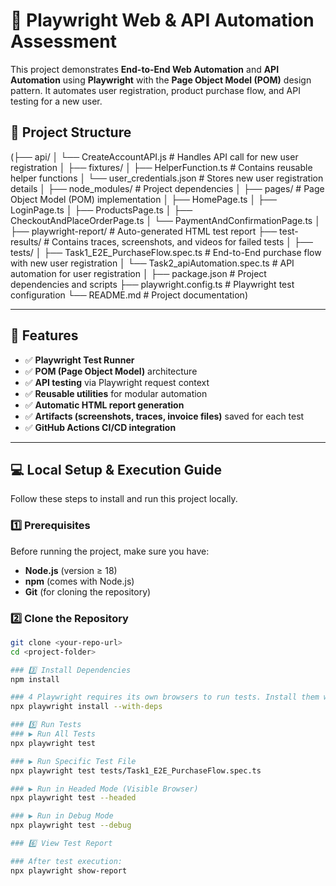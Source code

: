 # 🧩 Playwright Web & API Automation Assessment

This project demonstrates **End-to-End Web Automation** and **API Automation** using **Playwright** with the **Page Object Model (POM)** design pattern. It automates user registration, product purchase flow, and API testing for a new user.

## 📁 Project Structure

(├── api/
│ └── CreateAccountAPI.js # Handles API call for new user registration
│
├── fixtures/
│ ├── HelperFunction.ts # Contains reusable helper functions
│ └── user_credentials.json # Stores new user registration details
│
├── node_modules/ # Project dependencies
│
├── pages/ # Page Object Model (POM) implementation
│ ├── HomePage.ts
│ ├── LoginPage.ts
│ ├── ProductsPage.ts
│ ├── CheckoutAndPlaceOrderPage.ts
│ └── PaymentAndConfirmationPage.ts
│
├── playwright-report/ # Auto-generated HTML test report
├── test-results/ # Contains traces, screenshots, and videos for failed tests
│
├── tests/
│ ├── Task1_E2E_PurchaseFlow.spec.ts # End-to-End purchase flow with new user registration
│ └── Task2_apiAutomation.spec.ts # API automation for user registration
│
├── package.json # Project dependencies and scripts
├── playwright.config.ts # Playwright test configuration
└── README.md # Project documentation)


---

## 🚀 Features

- ✅ **Playwright Test Runner**
- ✅ **POM (Page Object Model)** architecture
- ✅ **API testing** via Playwright request context
- ✅ **Reusable utilities** for modular automation
- ✅ **Automatic HTML report generation**
- ✅ **Artifacts (screenshots, traces, invoice files)** saved for each test
- ✅ **GitHub Actions CI/CD integration**

---

## 💻 Local Setup & Execution Guide

Follow these steps to install and run this project locally.

### 1️⃣ Prerequisites
Before running the project, make sure you have:
- **Node.js** (version ≥ 18)
- **npm** (comes with Node.js)
- **Git** (for cloning the repository)

### 2️⃣ Clone the Repository
```bash
git clone <your-repo-url>
cd <project-folder>

### 3️⃣ Install Dependencies
npm install

### 4 Playwright requires its own browsers to run tests. Install them with:
npx playwright install --with-deps

### 5️⃣ Run Tests
### ▶ Run All Tests
npx playwright test

### ▶ Run Specific Test File
npx playwright test tests/Task1_E2E_PurchaseFlow.spec.ts

### ▶ Run in Headed Mode (Visible Browser)
npx playwright test --headed

### ▶ Run in Debug Mode
npx playwright test --debug

### 6️⃣ View Test Report

### After test execution:
npx playwright show-report




